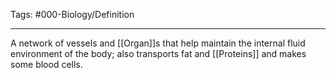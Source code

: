 Tags: #000-Biology/Definition 

---
A network of vessels and [[Organ]]s that help maintain the internal fluid environment of the body; also transports fat and [[Proteins]] and makes some blood cells. 